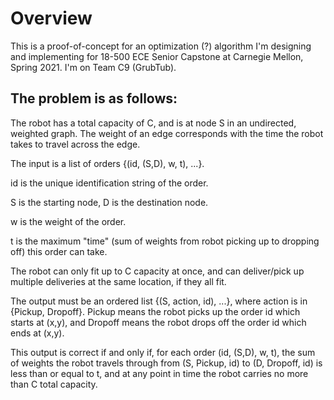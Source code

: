 # Overview

This is a proof-of-concept for an optimization (?) algorithm 
I'm designing and implementing for 18-500 ECE Senior Capstone at Carnegie Mellon, Spring 2021. 
I'm on Team C9 (GrubTub). 

## The problem is as follows:

The robot has a total capacity of C, and is at node S in an undirected, weighted graph. The 
weight of an edge corresponds with the time the robot takes to travel across the edge.

The input is a list of orders {(id, (S,D), w, t), ...}. 

id is the unique identification string of the order. 

S is the starting node, D is the destination node.

w is the weight of the order.

t is the maximum "time" (sum of weights from robot picking up to dropping off) this order can take.

The robot can only fit up to C capacity at once, and can deliver/pick up multiple deliveries 
at the same location, if they all fit.

The output must be an ordered list {(S, action, id), ...}, where action is in 
{Pickup, Dropoff}. Pickup means the robot picks up the order id which starts at (x,y), 
and Dropoff means the robot drops off the order id which ends at (x,y). 

This output is correct if and only if, for each order (id, (S,D), w, t), 
the sum of weights the robot travels through from (S, Pickup, id) to (D, Dropoff, id) is 
less than or equal to t, and at any point in time the robot carries no more than C 
total capacity.
